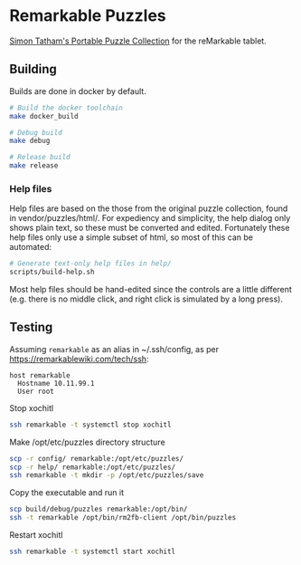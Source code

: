 # Remarkable Puzzles

[Simon Tatham's Portable Puzzle Collection][stpuzzles] for the reMarkable tablet.


## Building

Builds are done in docker by default.

```sh
# Build the docker toolchain
make docker_build

# Debug build
make debug

# Release build
make release
```

### Help files

Help files are based on the those from the original puzzle collection, found in
vendor/puzzles/html/. For expediency and simplicity, the help dialog only shows
plain text, so these must be converted and edited. Fortunately these help files
only use a simple subset of html, so most of this can be automated:

```sh
# Generate text-only help files in help/
scripts/build-help.sh
```

Most help files should be hand-edited since the controls are a little different
(e.g. there is no middle click, and right click is simulated by a long press).

## Testing

Assuming `remarkable` as an alias in ~/.ssh/config, as per
<https://remarkablewiki.com/tech/ssh>:

```
host remarkable
  Hostname 10.11.99.1
  User root
```

Stop xochitl

```sh
ssh remarkable -t systemctl stop xochitl
```

Make /opt/etc/puzzles directory structure

```sh
scp -r config/ remarkable:/opt/etc/puzzles/
scp -r help/ remarkable:/opt/etc/puzzles/
ssh remarkable -t mkdir -p /opt/etc/puzzles/save
```

Copy the executable and run it

```sh
scp build/debug/puzzles remarkable:/opt/bin/
ssh -t remarkable /opt/bin/rm2fb-client /opt/bin/puzzles
```

Restart xochitl

```sh
ssh remarkable -t systemctl start xochitl
```



[stpuzzles]: https://www.chiark.greenend.org.uk/~sgtatham/puzzles/
